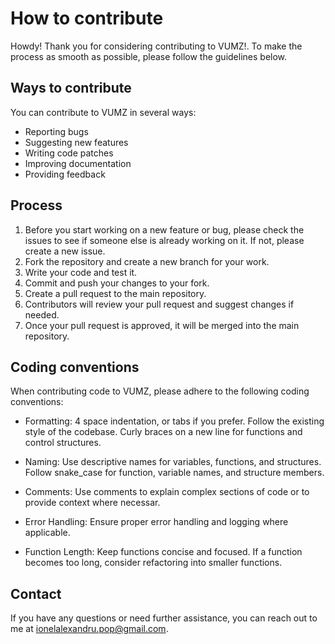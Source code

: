# How to contribute

Howdy! Thank you for considering contributing to VUMZ!. To make the process as smooth as possible, please follow the guidelines below.

## Ways to contribute

You can contribute to VUMZ in several ways:
* Reporting bugs
* Suggesting new features
* Writing code patches
* Improving documentation
* Providing feedback

## Process

1. Before you start working on a new feature or bug, please check the issues to see if someone else is already working on it. If not, please create a new issue.
2. Fork the repository and create a new branch for your work.
3. Write your code and test it.
4. Commit and push your changes to your fork.
5. Create a pull request to the main repository.
6. Contributors will review your pull request and suggest changes if needed.
7. Once your pull request is approved, it will be merged into the main repository.

## Coding conventions

When contributing code to VUMZ, please adhere to the following coding conventions:

- Formatting: 4 space indentation, or tabs if you prefer. Follow the existing style of the codebase. Curly braces on a new line for functions and control structures.

- Naming: Use descriptive names for variables, functions, and structures. Follow snake_case for function, variable names, and structure members.

- Comments: Use comments to explain complex sections of code or to provide context where necessar.

- Error Handling: Ensure proper error handling and logging where applicable.

- Function Length: Keep functions concise and focused. If a function becomes too long, consider refactoring into smaller functions.

## Contact

If you have any questions or need further assistance, you can reach out to me at ionelalexandru.pop@gmail.com.
